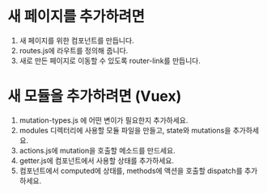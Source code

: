 # 새 페이지를 추가하려면
1. 새 페이지를 위한 컴포넌트를 만듭니다.
2. routes.js에 라우트를 정의해 줍니다.
3. 새로 만든 페이지로 이동할 수 있도록 router-link를 만듭니다.

# 새 모듈을 추가하려면 (Vuex)
1. mutation-types.js 에 어떤 변이가 필요한지 추가하세요.
2. modules 디렉터리에 사용할 모듈 파일을 만들고, state와 mutations을 추가하세요.
3. actions.js에 mutation을 호출할 메소드를 만드세요.
4. getter.js에 컴포넌트에서 사용할 상태를 추가하세요.
5. 컴포넌트에서 computed에 상태를, methods에 액션을 호출할 dispatch를 추가하세요.
